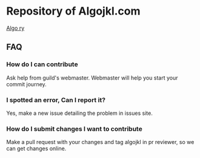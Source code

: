 # Repository of Algojkl.com
[Algo ry](https://algojkl.com)

## FAQ

### How do I can contribute
Ask help from guild's webmaster. Webmaster will help you start your commit journey.

### I spotted an error, Can I report it?
Yes, make a new issue detailing the problem in issues site.

### How do I submit changes I want to contribute
Make a pull request with your changes and tag algojkl in pr reviewer, so we can get changes online.

